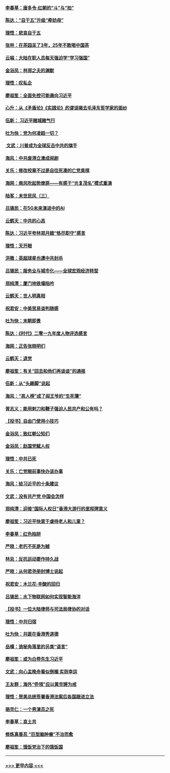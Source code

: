#### [李春草：唐多令‧红朝的“斗”与“拍”](../pages/nsc993/n11739830.md?t=12231555) 
#### [陈达：“自干五”升级“牵妨母”](../pages/nsc993/n11739724.md?t=12231555) 
#### [理悟：悲哀自干五](../pages/nsc993/n11739547.md?t=12231555) 
#### [张林：在茶园呆了3年，25年不敢喝中国茶](../pages/nsc993/n11739240.md?t=12231555) 
#### [云端：大陆在职人员每天强迫学“学习强国”](../pages/nsc993/n11738735.md?t=12231555) 
#### [金浴凤：林郑之夫的渊默](../pages/nsc993/n11737735.md?t=12231555) 
#### [理悟：叹私企](../pages/nsc993/n11737715.md?t=12231555) 
#### [廖祖笙：全面失控可能袭向习近平](../pages/nsc993/n11737704.md?t=12231555) 
#### [心升：从《矛盾论》《实践论》的谬误揭去毛泽东哲学家的面纱](../pages/nsc993/n11736962.md?t=12231555) 
#### [伍新： 习近平赌城赌气行](../pages/nsc993/n11736929.md?t=12231555) 
#### [吐为快：党为何凌蹈一切？](../pages/nsc993/n11736915.md?t=12231555) 
#### [ 文武：川普成为全球反击中共的旗手](../pages/nsc993/n11736882.md?t=12231555) 
#### [海风：中共废港立澳成闹剧](../pages/nsc993/n11735857.md?t=12231555) 
#### [关乐：修改校章不过是自往死凑的亡党臭棋](../pages/nsc993/n11735097.md?t=12231555) 
#### [海网：南风吹起势燎原——有感于“光复茂名”模式重演](../pages/nsc993/n11732308.md?t=12231555) 
#### [陆客：末世民风（三）](../pages/nsc993/n11732211.md?t=12231555) 
#### [吕锡民：在5G未来演进中的AI](../pages/nsc993/n11730010.md?t=12231555) 
#### [云鹤天：中共的心态](../pages/nsc993/n11729906.md?t=12231555) 
#### [陈达：习近平夸林郑月娥“恪尽职守”感言](../pages/nsc993/n11729881.md?t=12231555) 
#### [理悟：天开眼](../pages/nsc993/n11729699.md?t=12231555) 
#### [洪微：英超球星也遭中共封杀](../pages/nsc993/n11727243.md?t=12231555) 
#### [吕锡民：服务业与城市化——全球宏观经济转型](../pages/nsc993/n11725845.md?t=12231555) 
#### [郑纯清：厦门地铁塌陷吟](../pages/nsc993/n11725813.md?t=12231555) 
#### [云鹤天：世人明真相](../pages/nsc993/n11725621.md?t=12231555) 
#### [祝君安：中美贸易谈判随感](../pages/nsc993/n11725609.md?t=12231555) 
#### [吐为快：末朝即景](../pages/nsc993/n11723365.md?t=12231555) 
#### [陈达：《时代》二零一九年度人物评选感言](../pages/nsc993/n11723337.md?t=12231555) 
#### [海网：正告张晓明们](../pages/nsc993/n11723228.md?t=12231555) 
#### [云鹤天：退党](../pages/nsc993/n11723056.md?t=12231555) 
#### [廖祖笙：有关“回去和他们再谈谈”的通报](../pages/nsc993/n11722442.md?t=12231555) 
#### [伍新：从“头踢脚”说起](../pages/nsc993/n11722429.md?t=12231555) 
#### [海风：“恶人榜”成了阎王爷的“生死簿”](../pages/nsc993/n11722272.md?t=12231555) 
#### [胥志义：能用剌刀和鞭子强迫人民共产和公有吗？](../pages/nsc993/n11720569.md?t=12231555) 
#### [【投书】自由门使用小技巧](../pages/nsc993/n11720180.md?t=12231555) 
#### [金浴凤：致红朝公知们](../pages/nsc993/n11720563.md?t=12231555) 
#### [金浴凤：赵国党赋人权](../pages/nsc993/n11720533.md?t=12231555) 
#### [理悟：中共已死](../pages/nsc993/n11720233.md?t=12231555) 
#### [关乐：亡党眼前事快办该办事](../pages/nsc993/n11719160.md?t=12231555) 
#### [海风：给习近平的十条建议](../pages/nsc993/n11717616.md?t=12231555) 
#### [文武：没有共产党 中国会怎样](../pages/nsc993/n11717584.md?t=12231555) 
#### [郑纯清：迎接“国际人权日”香港大游行的里程牌意义](../pages/nsc993/n11717417.md?t=12231555) 
#### [廖祖笙：习近平快意于虐待老人和儿童？](../pages/nsc993/n11715313.md?t=12231555) 
#### [李春草：红色陷阱](../pages/nsc993/n11715029.md?t=12231555) 
#### [严晓：老朽不死是为贼](../pages/nsc993/n11712910.md?t=12231555) 
#### [林忌：反抗运动要作持久战](../pages/nsc993/n11712623.md?t=12231555) 
#### [严晓：从何君尧册封博士说起](../pages/nsc993/n11712465.md?t=12231555) 
#### [祝君安：木兰花·辛酸的回归](../pages/nsc993/n11712381.md?t=12231555) 
#### [吕锡民：水下物联网如何实现智能海洋](../pages/nsc993/n11711158.md?t=12231555) 
#### [【投书】一位大陆律师与司法局律协的对话](../pages/nsc993/n11709675.md?t=12231555) 
#### [理悟：中共归宿](../pages/nsc993/n11710059.md?t=12231555) 
#### [吐为快：共匪在香港秀道德](../pages/nsc993/n11709979.md?t=12231555) 
#### [岳横：诡秘角落里的另类“语言”](../pages/nsc993/n11709792.md?t=12231555) 
#### [廖祖笙：或为白卷先生习近平](../pages/nsc993/n11708330.md?t=12231555) 
#### [文武：向心孟晚舟看似倒楣 实则幸运](../pages/nsc993/n11708236.md?t=12231555) 
#### [王友群：海外“侨领”应以黄克锵为戒](../pages/nsc993/n11706176.md?t=12231555) 
#### [理悟：贺美总统签署香港法案后各国跟进立法](../pages/nsc993/n11706853.md?t=12231555) 
#### [骆克仁：一个男演员之死](../pages/nsc993/n11706677.md?t=12231555) 
#### [李春草：哀土共](../pages/nsc993/n11706255.md?t=12231555) 
#### [修炼真善忍 “巨型脑肿瘤”不治而愈](../pages/nsc993/n11705340.md?t=12231555) 
#### [廖祖笙：饿饭党治下的饿饭国](../pages/nsc993/n11705085.md?t=12231555) 

----
#### [ >>> 更早内容 <<< ](../indexes/nsc993-earlier.md)
